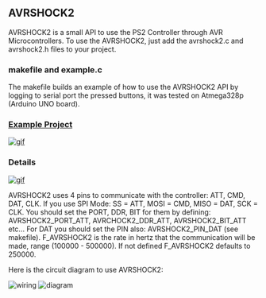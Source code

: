## AVRSHOCK2
AVRSHOCK2 is a small API to use the PS2 Controller through AVR Microcontrollers.
To use the AVRSHOCK2, just add the avrshock2.c and avrshock2.h files to your project.

### makefile and example.c
The makefile builds an example of how to use the AVRSHOCK2 API by logging to serial port the pressed buttons, it was tested on Atmega328p (Arduino UNO board).

### [Example Project](https://github.com/dhustkoder/avrshock2-usb)
[![gif](https://user-images.githubusercontent.com/11935784/36216949-55bdb2fc-1197-11e8-9f23-88adfcffa6d4.gif)](https://github.com/dhustkoder/avrshock2-usb)



### Details
[![gif](https://user-images.githubusercontent.com/11935784/30407023-2046349e-98cc-11e7-970d-6c117b176b94.gif)](https://www.youtube.com/watch?v=_h1dANNXZOw)

AVRSHOCK2 uses 4 pins to communicate with the controller: ATT, CMD, DAT, CLK.
If you use SPI Mode: SS = ATT, MOSI = CMD, MISO = DAT, SCK = CLK.
You should set the PORT, DDR, BIT for them by defining: AVRSHOCK2_PORT_ATT, AVRCHOCK2_DDR_ATT, AVRSHOCK2_BIT_ATT etc... For DAT you should set the PIN also: AVRSHOCK2_PIN_DAT (see makefile).
F_AVRSHOCK2 is the rate in hertz that the communication will be made, range (100000 - 500000).
If not defined F_AVRSHOCK2 defaults to 250000.

Here is the circuit diagram to use AVRSHOCK2:

![wiring](https://user-images.githubusercontent.com/11935784/30391091-a2fdcd18-988e-11e7-9561-003a0468e4dc.jpg "Dualshock 2 wires")
![diagram](https://user-images.githubusercontent.com/11935784/30390726-6c283162-988d-11e7-8999-d177818f56dc.png "AVR to Dualshock Diagram")



